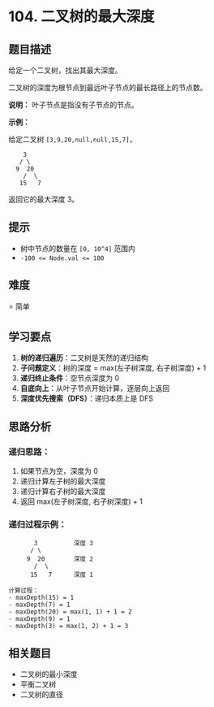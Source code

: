 # 104. 二叉树的最大深度

## 题目描述

给定一个二叉树，找出其最大深度。

二叉树的深度为根节点到最远叶子节点的最长路径上的节点数。

**说明：** 叶子节点是指没有子节点的节点。

**示例：**

给定二叉树 `[3,9,20,null,null,15,7]`，

```
    3
   / \
  9  20
    /  \
   15   7
```

返回它的最大深度 3。

## 提示

- 树中节点的数量在 `[0, 10^4]` 范围内
- `-100 <= Node.val <= 100`

## 难度

⭐ 简单

## 学习要点

1. **树的递归遍历**：二叉树是天然的递归结构
2. **子问题定义**：树的深度 = max(左子树深度, 右子树深度) + 1
3. **递归终止条件**：空节点深度为 0
4. **自底向上**：从叶子节点开始计算，逐层向上返回
5. **深度优先搜索（DFS）**：递归本质上是 DFS

## 思路分析

### 递归思路：
1. 如果节点为空，深度为 0
2. 递归计算左子树的最大深度
3. 递归计算右子树的最大深度
4. 返回 max(左子树深度, 右子树深度) + 1

### 递归过程示例：
```
       3          深度 3
      / \
     9  20        深度 2
       /  \
      15   7      深度 1

计算过程：
- maxDepth(15) = 1
- maxDepth(7) = 1
- maxDepth(20) = max(1, 1) + 1 = 2
- maxDepth(9) = 1
- maxDepth(3) = max(1, 2) + 1 = 3
```

## 相关题目

- 二叉树的最小深度
- 平衡二叉树
- 二叉树的直径

